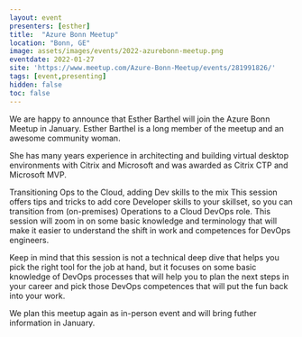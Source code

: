 ```yaml
---
layout: event
presenters: [esther]
title:  "Azure Bonn Meetup"
location: "Bonn, GE"
image: assets/images/events/2022-azurebonn-meetup.png
eventdate: 2022-01-27
site: 'https://www.meetup.com/Azure-Bonn-Meetup/events/281991826/'
tags: [event,presenting]
hidden: false
toc: false
---
```

We are happy to announce that Esther Barthel will join the Azure Bonn Meetup in January. Esther Barthel is a long member of the meetup and an awesome community woman.

She has many years experience in architecting and building virtual desktop environments with Citrix and Microsoft and was awarded as Citrix CTP and Microsoft MVP.

Transitioning Ops to the Cloud, adding Dev skills to the mix
This session offers tips and tricks to add core Developer skills to your skillset, so you can transition from (on-premises) Operations to a Cloud DevOps role. This session will zoom in on some basic knowledge and terminology that will make it easier to understand the shift in work and competences for DevOps engineers.

Keep in mind that this session is not a technical deep dive that helps you pick the right tool for the job at hand, but it focuses on some basic knowledge of DevOps processes that will help you to plan the next steps in your career and pick those DevOps competences that will put the fun back into your work.

We plan this meetup again as in-person event and will bring futher information in January.

&nbsp;
